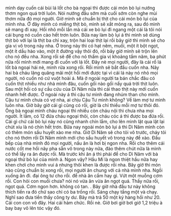 mình dạy cuốn cái bùi lá lốt cho bà ngoại thì được cái món bò lụi nướng thơm ngon quá trời luôn. Nói nướng đầu sớm mà cuối sớm còn nghe mùi thơm nữa đó mọi người. Giờ mình sẽ chuẩn bị thịt cho cái món bò lụi của mình nha. Ở đây mình có miếng thịt bò, mình sẽ xắt mỏng ra, sau đó mình sẽ mang đi xay. Hồi nhỏ mỗi lần mà cái xe bò lụi đi ngang một cái là tôi nói cái bụng nó cuồn cào hết trơn luôn. Bữa nay làm bò lụi á thì mình sẽ dùng thịt bò với lại là thịt ba chỉ xay, trộn hai loại thịt lại rồi bây giờ thì mình sẽ cho gia vị vô trong này nha. Ở trong này thì có hạt nêm, muối, một ít bột ngọt, một ít dầu hào vào, một ít đường vậy thôi đó, rồi bây giờ mình sẽ trộn lên cho nó đều nha. Xong rồi sẽ để cho nó thấm gia vị khoảng tầm năm, ba phút nữa rồi mình mới mang đi cuốn với lá lốt. Đây nè mọi người, đây là cái rổ lá lốt bà ngoại hái nè, mình rửa xong rồi. Rồi mình sẽ bắt đầu cuốn nha. Nãy hai bà cháu lăng quăng mãi một hồi mới được tại vì cái lá này nó nhỏ mọi người, nó cuốn nó cứ vuột hoài á. Mà ở ngoài người ta bán chắc đâu có cuốn thịt nhiều như nhà mình đâu, cuốn gối nào gối nấy quá trời thịt luôn. Sau một hồi có sự cầu cứu của Dì Năm nữa thì cái thao thịt này mới cuốn nhanh hết được. Ở ngoài này á thì cậu tư mình đang nhúm than cho mình. Cậu tư mình chưa có vợ nha, ai chịu Cậu Tư mình không? Về làm mợ tư mình luôn nha. Giờ bây giờ cái gì cũng có rồi, giờ là chỉ thiếu mỗi mợ tư thôi đó. Ông bà ngoại mình cháu ngoại thì nhiều còn cháu nội thì chưa nha mọi người. Ít lắm, có 12 đứa cháu ngoại thôi, còn cháu cóc á thì được ba đứa rồi. Cái gì chứ cái bò lụi này nó cũng nhanh chín lắm, cho lên mình lật qua lật lại chút xíu là nó chín hết trơn. Bữa nay ngoài món bò lụi á thì Dì Năm mình còn có thêm món sầu huyết xào me nha. Giờ Dì Năm sẽ cho tỏi vô trước, cháy tỏi cho nó thơm rồi Dì Năm mình mới cho sầu huyết vô trong này để xào. Đầu bếp của nhà mình đó mọi người, nấu ăn là hơi bị ngon nha. Rồi cho thêm cái nước cốt me hồi nãy pha sẵn vô trong này nữa, đảo thêm chút nữa là mình có thể lấy ra ăn được rồi. Mà trước khi ăn á thì phải để cho Dì Năm với bà ngoại thử bò lụi của mình á. Ngon vậy? Hầu Mí là ngon thiệt hầu nữa hay khen chơi cho mình vui á nhưng thôi khen là được rồi nha. Bây giờ thì món nào cũng chuẩn bị xong rồi, mọi người ăn chung với cả nhà mình nha. Ngồi xuống ăn đi.  đại ông tư cho rồi. để nhà ăn cầm hay gì. Vứt một muỗng cơm rồi. Con hỏi con muối chưa? nói nó vừa ăn vừa ăn ngọt quá. Thấy nữa rồi, ngọt quá. Cơm ngon hơn. không có tan. . Bây giờ nhà đầu tư này không thích tiền ra đó chứ sao chỉ có ba trống rồi. Sáng chạy tầng một và chạy. Nghĩ sao đưa tiền thấy công ty dư. Bây mà trả 50 một ký hàng hồi như 20. Cái con con vô đây. Hai cái hàm chức. Rồi nè. Giờ bơi giờ bơi giờ 1,2 triệu à bay bay vô lên tóc vậy đó.